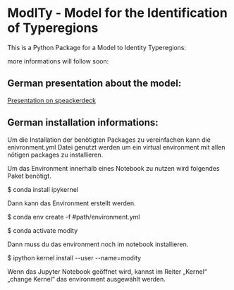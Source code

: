 # ModITy - Model for the Identification of Typeregions

This is a Python Package for a Model to Identity Typeregions:

more informations will follow soon:

## German presentation about the model:


[Presentation on speackerdeck](https://speakerdeck.com/nailend/modell-zur-ableitung-von-typregionen-der-energieversorgung)


## German installation informations:

Um die Installation der benötigten Packages zu vereinfachen kann die enivronment.yml Datei
genutzt werden um ein virtual environment mit allen nötigen packages zu installieren.

Um das Environment innerhalb eines Notebook zu nutzen wird folgendes Paket benötigt.

$ conda install ipykernel


Dann kann das Environment erstellt werden. 

$ conda env create -f #path/environment.yml

$ conda activate modity

Dann muss du das environment noch im notebook installieren.

$ ipython kernel install --user --name=modity

Wenn das Jupyter Notebook geöffnet wird, kannst im Reiter „Kernel“ „change Kernel“ das
environment ausgewählt werden.


